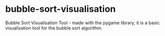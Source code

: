 # bubble-sort-visualisation
Bubble Sort Visualisation Tool - made with the pygame library, it is a basic visualisation tool for the bubble sort algorithm.
